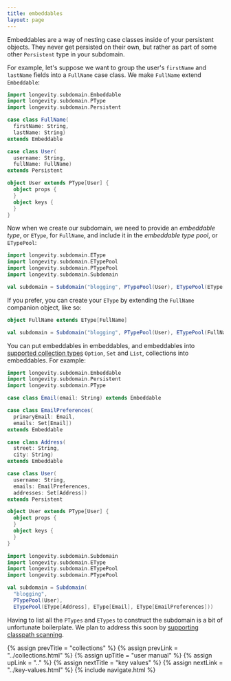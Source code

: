 ```yaml
---
title: embeddables
layout: page
---
```


Embeddables are a way of nesting case classes inside of your
persistent objects. They never get persisted on their own, but rather
as part of some other `Persistent` type in your subdomain.

For example, let's suppose we want to group the user's `firstName` and
`lastName` fields into a `FullName` case class. We make `FullName`
extend `Embeddable`:

```scala
import longevity.subdomain.Embeddable
import longevity.subdomain.PType
import longevity.subdomain.Persistent

case class FullName(
  firstName: String,
  lastName: String)
extends Embeddable

case class User(
  username: String,
  fullName: FullName)
extends Persistent

object User extends PType[User] {
  object props {
  }
  object keys {
  }
}
```

Now when we create our subdomain, we need to provide an _embeddable
type_, or `EType`, for `FullName`, and include it in the _embeddable
type pool_, or `ETypePool`:

```scala
import longevity.subdomain.EType
import longevity.subdomain.ETypePool
import longevity.subdomain.PTypePool
import longevity.subdomain.Subdomain

val subdomain = Subdomain("blogging", PTypePool(User), ETypePool(EType[FullName]))
```

If you prefer, you can create your `EType` by extending the `FullName`
companion object, like so:

```scala
object FullName extends EType[FullName]

val subdomain = Subdomain("blogging", PTypePool(User), ETypePool(FullName))
```

You can put embeddables in embeddables, and embeddables into
[supported collection types](../collections.html) `Option`, `Set` and
`List`, collections into embeddables. For example:

```scala
import longevity.subdomain.Embeddable
import longevity.subdomain.Persistent
import longevity.subdomain.PType

case class Email(email: String) extends Embeddable

case class EmailPreferences(
  primaryEmail: Email,
  emails: Set[Email])
extends Embeddable

case class Address(
  street: String,
  city: String)
extends Embeddable

case class User(
  username: String,
  emails: EmailPreferences,
  addresses: Set[Address])
extends Persistent

object User extends PType[User] {
  object props {
  }
  object keys {
  }
}

import longevity.subdomain.Subdomain
import longevity.subdomain.EType
import longevity.subdomain.ETypePool
import longevity.subdomain.PTypePool

val subdomain = Subdomain(
  "blogging",
  PTypePool(User),
  ETypePool(EType[Address], EType[Email], EType[EmailPreferences]))
```

Having to list all the `PTypes` and `ETypes` to construct the
subdomain is a bit of unfortunate boilerplate. We plan to address this
soon by [supporting classpath
scanning](https://www.pivotaltracker.com/story/show/127406543).

{% assign prevTitle = "collections" %}
{% assign prevLink = "../collections.html" %}
{% assign upTitle = "user manual" %}
{% assign upLink = ".." %}
{% assign nextTitle = "key values" %}
{% assign nextLink = "../key-values.html" %}
{% include navigate.html %}

